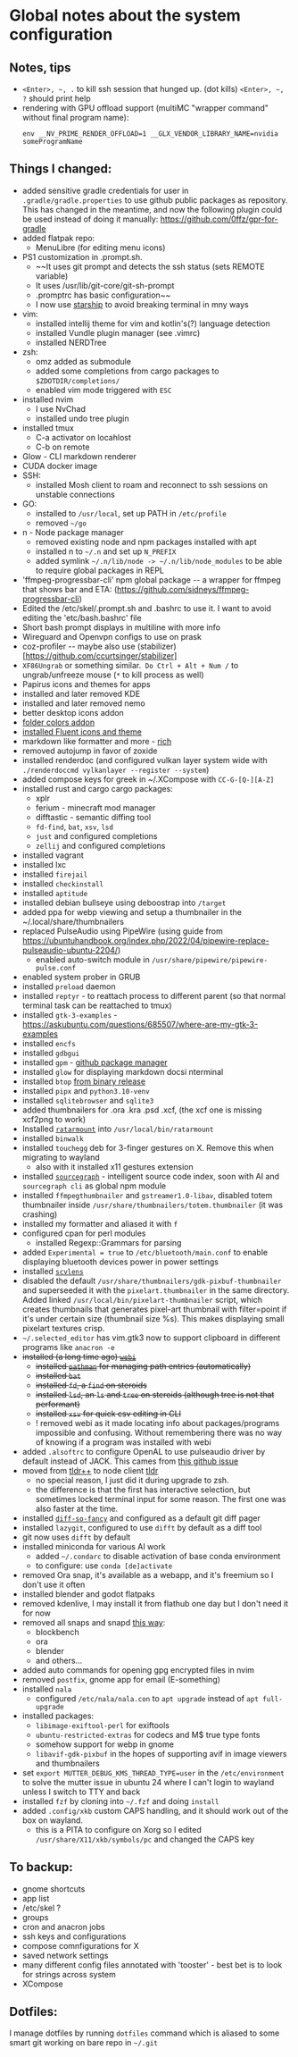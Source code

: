 # Global notes about the system configuration 

## Notes, tips

- `<Enter>, ~, .` to kill ssh session that hunged up. (dot kills)
    `<Enter>, ~, ?` should print help
- rendering with GPU offload support (multiMC "wrapper command" without final program name):  
  ```
  env __NV_PRIME_RENDER_OFFLOAD=1 __GLX_VENDOR_LIBRARY_NAME=nvidia someProgramName
  ```

## Things I changed:

- added sensitive gradle credentials for user in `.gradle/gradle.properties` to use github public packages as repository. This has changed in the meantime, and now the following plugin could be used instead of doing it manually: https://github.com/0ffz/gpr-for-gradle
- added flatpak repo:
    - MenuLibre (for editing menu icons)
- PS1 customization in .prompt.sh. 
    - ~~It uses git prompt and detects the ssh status (sets REMOTE variable)
    - It uses /usr/lib/git-core/git-sh-prompt
    - .promptrc has basic configuration~~
    - I now use [starship](https://starship.rs/guide/) to avoid breaking terminal in mny ways
- vim:
    - installed intellij theme for vim and kotlin's(?) language detection
    - installed Vundle plugin manager (see .vimrc)
    - installed NERDTree
- zsh:
    - omz added as submodule
    - added some completions from cargo packages to `$ZDOTDIR/completions/`
    - enabled vim mode triggered with `ESC`
- installed nvim
    - I use NvChad
    - installed undo tree plugin
- installed tmux
    - C-a activator on locahlost
    - C-b on remote
- Glow - CLI markdown renderer
- CUDA docker image
- SSH:
    - installed Mosh client to roam and reconnect to ssh sessions on unstable connections
- GO: 
    - installed to `/usr/local`, set up PATH in `/etc/profile`
    - removed `~/go`
- n - Node package manager
    - removed existing node and npm packages installed with apt
    - installed n to `~/.n` and set up `N_PREFIX`
    - added symlink `~/.n/lib/node -> ~/.n/lib/node_modules` to be able to require global packages in REPL
- 'ffmpeg-progressbar-cli' npm global package -- a wrapper for ffmpeg that shows bar and ETA: (https://github.com/sidneys/ffmpeg-progressbar-cli)
- Edited the /etc/skel/.prompt.sh and .bashrc to use it. I want to avoid editing the 'etc/bash.bashrc' file
- Short bash prompt displays in multiline with more info 
- Wireguard and Openvpn configs to use on prask
- coz-profiler -- maybe also use (stabilizer)[https://github.com/ccurtsinger/stabilizer]
- `XF86Ungrab` or something similar.` Do Ctrl + Alt + Num /` to ungrab/unfreeze mouse (`*` to kill process as well)
- Papirus icons and themes for apps
- installed and later removed KDE
- installed and later removed nemo
- better desktop icons addon
- [folder colors addon](http://foldercolor.tuxfamily.org/)
- [installed Fluent icons and theme](https://github.com/vinceliuice/Fluent-gtk-theme)
- markdown like formatter and more - [rich](https://github.com/Textualize/rich)
- removed autojump in favor of zoxide
- installed renderdoc (and configured vulkan layer system wide with `./renderdoccmd vylkanlayer --register --system`)
- added compose keys for greek in ~/.XCompose with `CC-G-[Q-][A-Z]`
- installed rust and cargo
    cargo packages:
    - xplr
    - ferium - minecraft mod manager
    - difftastic - semantic diffing tool
    - `fd-find`, `bat`, `xsv`, `lsd`
    - `just` and configured completions
    - `zellij` and configured completions
- installed vagrant
- installed lxc
- installed `firejail`
- installed `checkinstall`
- installed `aptitude`
- installed debian bullseye using deboostrap into `/target`
- added ppa for webp viewing and setup a thumbnailer in the ~/.local/share/thumbnailers
- replaced PulseAudio using PipeWire (using guide from <https://ubuntuhandbook.org/index.php/2022/04/pipewire-replace-pulseaudio-ubuntu-2204/>)
    - enabled auto-switch module in `/usr/share/pipewire/pipewire-pulse.conf` 
- enabled system prober in GRUB
- installed `preload` daemon
- installed `reptyr` - to reattach process to different parent (so that normal terminal task can be reattached to tmux)
- installed `gtk-3-examples` - https://askubuntu.com/questions/685507/where-are-my-gtk-3-examples
- installed `encfs`
- installed `gdbgui`
- installed `gpm` - [github package manager](https://github.com/aerys/gpm)
- installed `glow` for displaying markdown docsi nterminal
- installed `btop` [from binary release](https://github.com/aristocratos/btop)
- installed `pipx` and `python3.10-venv`
- installed `sqlitebrowser` and `sqlite3`
- added thumbnailers for .ora .kra .psd .xcf, (the xcf one is missing xcf2png to work)
- Installed [`ratarmount`](https://github.com/mxmlnkn/ratarmount#usage) into `/usr/local/bin/ratarmount`
- installed `binwalk`
- installed `touchegg` deb for 3-finger gestures on X. Remove this when migrating to wayland
  - also with it installed x11 gestures extension
- installed [`sourcegraph`](https://about.sourcegraph.com/) - intelligent source code index, soon with AI and `sourcegraph cli` as global npm module
- installed `ffmpegthumbnailer` and `gstreamer1.0-libav`, disabled totem thumbnailer inside `/usr/share/thumbnailers/totem.thumbnailer` (it was crashing)
- installed my formatter and aliased it with `f`
- configured cpan for perl modules
    - installed Regexp::Grammars for parsing
- added `Experimental = true` to `/etc/bluetooth/main.conf` to enable displaying bluetooth devices power in power settings
- installed [`scvlens`](https://github.com/YS-L/csvlens)
- disabled the default `/usr/share/thumbnailers/gdk-pixbuf-thumbnailer` and superseeded it with the `pixelart.thumbnailer` in the same directory. Added linked `/usr/local/bin/pixelart-thumbnailer` script, which creates thumbnails that generates pixel-art thumbnail with filter=point if it's under certain size (thumbnail size %s). This makes displaying small pixelart textures crisp.
- `~/.selected_editor` has vim.gtk3 now to support clipboard in different programs like `anacron -e`
- ~~installed (a long time ago) [`webi`](https://webinstall.dev)~~
    - ~~installed [`pathman`](https://webinstall.dev/pathman/) for managing path entries (automatically)~~
    - ~~installed `bat`~~
    - ~~installed `fd`, a `find` on steroids~~
    - ~~installed `lsd`, an `ls` and `tree` on steroids (although tree is not that performant)~~
    - ~~installed `xsv` for quick csv editing in CLI~~
    - ! removed webi as it made locating info about packages/programs impossible and confusing. Without remembering there was no way of knowing if a program was installed with webi
- added `.alsoftrc` to configure OpenAL to use pulseaudio driver by default instead of JACK. This cames from [this github issue](https://github.com/henkelmax/sound-physics-remastered/issues/199)
- moved from [tldr++](https://github.com/isacikgoz/tldr) to node client [tldr](https://github.com/tldr-pages/tldr-node-client)
    - no special reason, I just did it during upgrade to zsh.
    - the difference is that the first has interactive selection, but sometimes locked terminal input for some reason. The first one was also faster at the time.
- installed [`diff-so-fancy`](https://github.com/so-fancy/diff-so-fancy) and configured as a default git diff pager 
- installed `lazygit`, configured to use `difft` by default as a diff tool
- git now uses `difft` by default
- installed miniconda for various AI work
    - added `~/.condarc` to disable activation of base conda environment
    - to configure: use `conda [de]activate`
- removed Ora snap, it's available as a webapp, and it's freemium so I don't use it often
- installed blender and godot flatpaks
- removed kdenlive, I may install it from flathub one day but I don't need it for now
- removed all snaps and snapd [this way](https://askubuntu.com/questions/1170688/how-to-completely-remove-snap-and-replace-with-flatpak/1384366#1384366):
    - blockbench
    - ora
    - blender
    - and others...
- added auto commands for opening gpg encrypted files in nvim
- removed `postfix`, gnome app for email (E-something)
- installed `nala`
    - configured `/etc/nala/nala.con` to `apt upgrade` instead of `apt full-upgrade`
- installed packages:
    - `libimage-exiftool-perl` for exiftools
    - `ubuntu-restricted-extras` for codecs and M$ true type fonts
    - somehow support for webp in gnome
    - `libavif-gdk-pixbuf` in the hopes of supporting avif in image viewers and thumbnailers
- set `export MUTTER_DEBUG_KMS_THREAD_TYPE=user` in the `/etc/environment` to solve the mutter issue in ubuntu 24 where I can't login to wayland unless I switch to TTY and back
- installed `fzf` by cloning into `~/.fzf` and doing `install`
- added `.config/xkb` custom CAPS handling, and it should work out of the box on wayland.
    - this is a PITA to configure on Xorg so I edited `/usr/share/X11/xkb/symbols/pc` and changed the CAPS key

## To backup:

- gnome shortcuts
- app list
- /etc/skel ?
- groups
- cron and anacron jobs
- ssh keys and configurations
- compose comnfigurations for X
- saved network settings
- many different config files annotated with 'tooster' - best bet is to look for strings across system
- XCompose

## Dotfiles:

I manage dotfiles by running `dotfiles` command which is aliased to some smart git working on bare repo in `~/.git`
